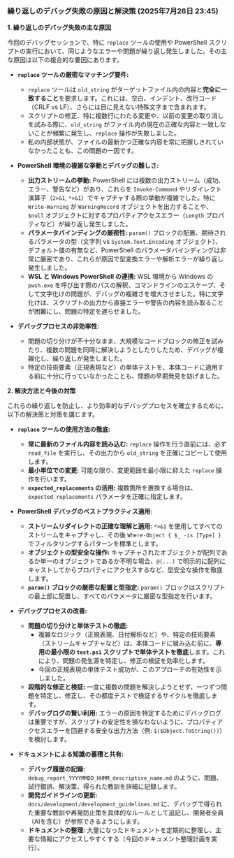 ### **繰り返しのデバッグ失敗の原因と解決策 (2025年7月26日 23:45)**

**1. 繰り返しのデバッグ失敗の主な原因**

今回のデバッグセッションで、特に `replace` ツールの使用や PowerShell スクリプトの実行において、同じようなエラーや問題が繰り返し発生しました。その主な原因は以下の複合的な要因にあります。

*   **`replace` ツールの厳密なマッチング要件:**
    *   `replace` ツールは `old_string` がターゲットファイル内の内容と**完全に一致すること**を要求します。これには、空白、インデント、改行コード（CRLF vs LF）、さらには目に見えない特殊文字まで含まれます。
    *   スクリプトの修正、特に複数行にわたる変更や、以前の変更の取り消しを試みる際に、`old_string` がファイル内の現在の正確な内容と一致しないことが頻繁に発生し、`replace` 操作が失敗しました。
    *   私の内部状態が、ファイルの最新かつ正確な内容を常に把握しきれていなかったことも、この問題の一因です。

*   **PowerShell 環境の複雑な挙動とデバッグの難しさ:**
    *   **出力ストリームの挙動:** PowerShell には複数の出力ストリーム（成功、エラー、警告など）があり、これらを `Invoke-Command` やリダイレクト演算子（`2>&1`, `*>&1`）でキャプチャする際の挙動が複雑でした。特に `Write-Warning` が `WarningRecord` オブジェクトを出力することや、`$null` オブジェクトに対するプロパティアクセスエラー（`Length` プロパティなど）が繰り返し発生しました。
    *   **パラメータバインディングの厳密性:** `param()` ブロックの配置、期待されるパラメータの型（文字列 vs `System.Text.Encoding` オブジェクト）、デフォルト値の有無など、PowerShell のパラメータバインディングは非常に厳密であり、これらが原因で型変換エラーや解析エラーが繰り返し発生しました。
    *   **WSL と Windows PowerShell の連携:** WSL 環境から Windows の `pwsh.exe` を呼び出す際のパスの解釈、コマンドラインのエスケープ、そして文字化けの問題が、デバッグの複雑さを増大させました。特に文字化けは、スクリプトの出力から直接エラーや警告の内容を読み取ることが困難にし、問題の特定を遅らせました。

*   **デバッグプロセスの非効率性:**
    *   問題の切り分けが不十分なまま、大規模なコードブロックの修正を試みたり、複数の問題を同時に解決しようとしたりしたため、デバッグが複雑化し、繰り返しが発生しました。
    *   特定の技術要素（正規表現など）の単体テストを、本体コードに適用する前に十分に行っていなかったことも、問題の早期発見を妨げました。

**2. 解決方法と今後の対策**

これらの繰り返しを防止し、より効率的なデバッグプロセスを確立するために、以下の解決策と対策を講じます。

*   **`replace` ツールの使用方法の徹底:**
    *   **常に最新のファイル内容を読み込む:** `replace` 操作を行う直前には、必ず `read_file` を実行し、その出力から `old_string` を正確にコピーして使用します。
    *   **最小単位での変更:** 可能な限り、変更範囲を最小限に抑えた `replace` 操作を行います。
    *   **`expected_replacements` の活用:** 複数箇所を置換する場合は、`expected_replacements` パラメータを正確に指定します。

*   **PowerShell デバッグのベストプラクティス適用:**
    *   **ストリームリダイレクトの正確な理解と適用:** `*>&1` を使用してすべてのストリームをキャプチャし、その後 `Where-Object { $_ -is [Type] }` でフィルタリングするパターンを標準とします。
    *   **オブジェクトの型安全な操作:** キャプチャされたオブジェクトが配列であるか単一のオブジェクトであるか不明な場合、`@(...)` で明示的に配列にキャストしてからプロパティにアクセスするなど、型安全な操作を徹底します。
    *   **`param()` ブロックの厳密な配置と型指定:** `param()` ブロックはスクリプトの最上部に配置し、すべてのパラメータに厳密な型指定を行います。

*   **デバッグプロセスの改善:**
    *   **問題の切り分けと単体テストの徹底:**
        *   複雑なロジック（正規表現、日付解析など）や、特定の技術要素（ストリームキャプチャなど）は、本体コードに組み込む前に、**専用の最小限の `test.ps1` スクリプトで単体テストを徹底**します。これにより、問題の発生源を特定し、修正の検証を効率化します。
        *   今回の正規表現の単体テスト成功が、このアプローチの有効性を示しました。
    *   **段階的な修正と検証:** 一度に複数の問題を解決しようとせず、一つずつ問題を特定し、修正し、その都度テストで検証するサイクルを徹底します。
    *   **デバッグログの賢い利用:** エラーの原因を特定するためにデバッグログは重要ですが、スクリプトの安定性を損なわないように、プロパティアクセスエラーを回避する安全な出力方法（例: `$($Object.ToString())`）を検討します。

*   **ドキュメントによる知識の蓄積と共有:**
    *   **デバッグ履歴の記録:** `debug_report_YYYYMMDD_HHMM_descriptive_name.md` のように、問題、試行錯誤、解決策、得られた教訓を詳細に記録します。
    *   **開発ガイドラインの更新:** `docs/development/development_guidelines.md` に、デバッグで得られた重要な教訓や再発防止策を具体的なルールとして追記し、開発者全員（AIを含む）が参照できるようにします。
    *   **ドキュメントの整理:** 大量になったドキュメントを定期的に整理し、主要な情報にアクセスしやすくする（今回のドキュメント整理計画を実行）。

